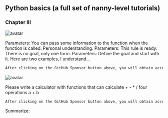 ##  Python basics (a full set of nanny-level tutorials) 

###  Chapter III 

![avatar]( ccf4136690174faa84a238e88840b80f.png) 

 Parameters: You can pass some information to the function when the function is called. Personal understanding. Parameters: This rule is ready. There is no goal, only one form. Parameters: Define the goal and start with it. Here are two examples, I understand...  

 ```python  
After clicking on the GitHub Sponsor button above, you will obtain access permissions to my private code repository ( https://github.com/slowlon/my_code_bar ) to view this blog code. By searching the code number of this blog, you can find the code you need, code number is: 2024020309574546270
 ```  
![avatar]( b8312c909f7841fd861d9cac83e55552.png) 

 Please write a calculator with functions that can calculate + - * / four operations a + b  

 ```python  
After clicking on the GitHub Sponsor button above, you will obtain access permissions to my private code repository ( https://github.com/slowlon/my_code_bar ) to view this blog code. By searching the code number of this blog, you can find the code you need, code number is: 2024020309574546270
 ```  
Summarize: 

